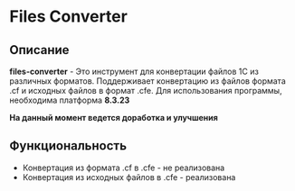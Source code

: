 # Files Converter

## Описание

**files-converter** - Это инструмент для конвертации файлов 1С из различных форматов. Поддерживает конвертацию из файлов формата .cf и исходных файлов в формат .cfe. Для использования программы, необходима платформа **8.3.23**

**На данный момент ведется доработка и улучшения**

## Функциональность

- Конвертация из формата .cf в .cfe - не реализована
- Конвертация из исходных файлов в .cfe - реализована
